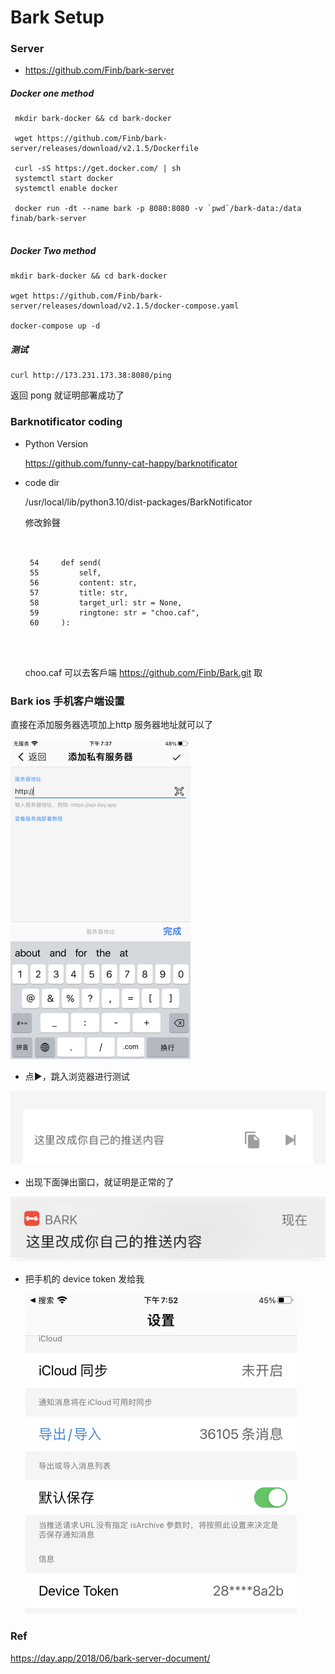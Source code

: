 # Bark Setup



### Server

* https://github.com/Finb/bark-server



#####  Docker one method


~~~shelll
 mkdir bark-docker && cd bark-docker
 
 wget https://github.com/Finb/bark-server/releases/download/v2.1.5/Dockerfile
 
 curl -sS https://get.docker.com/ | sh
 systemctl start docker
 systemctl enable docker
 
 docker run -dt --name bark -p 8080:8080 -v `pwd`/bark-data:/data finab/bark-server
  
~~~





##### Docker Two method



  ~~~shell
  mkdir bark-docker && cd bark-docker
  
  wget https://github.com/Finb/bark-server/releases/download/v2.1.5/docker-compose.yaml
  
  docker-compose up -d
  ~~~

  

##### 测试

```
curl http://173.231.173.38:8080/ping
```

返回 pong 就证明部署成功了





### Barknotificator coding

  * Python Version

    https://github.com/funny-cat-happy/barknotificator







* code dir

  /usr/local/lib/python3.10/dist-packages/BarkNotificator

  修改鈴聲

  ~~~shell
  
  
   54     def send(
   55         self,
   56         content: str,
   57         title: str,
   58         target_url: str = None,
   59         ringtone: str = "choo.caf",
   60     ):
   
   
   
  ~~~

   choo.caf 可以去客戶端 https://github.com/Finb/Bark.git 取



### Bark ios 手机客户端设置





直接在添加服务器选项加上http 服务器地址就可以了



<img src="./images/bark_1.png" alt="image-20240916193919500" style="zoom:50%;" />





* 点▶️，跳入浏览器进行测试





<img src="./images/bark_2.png" alt="IMG_1841" style="zoom:50%;" />



* 出现下面弹出窗口，就证明是正常的了

<img src="./images/bark_3.png" alt="IMG_1842" style="zoom:50%;" />





* 把手机的 device token 发给我

  <img src="./images/bark_4.png" alt="image-20240916195329593" style="zoom:50%;" />

### Ref



https://day.app/2018/06/bark-server-document/





